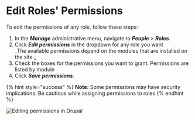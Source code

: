 # Edit Roles' Permissions

To edit the permissions of any role, follow these steps:

1. In the _**Manage**_ administrative menu, navigate to _**People**_ > _**Roles**_.&#x20;
2. Click _**Edit permissions**_ in the dropdown for any role you want\
   _The available permissions depend on the modules that are installed on the site _
3. Check the boxes for the permissions you want to grant. Permissions are listed by module
4. Click _**Save permissions**._

{% hint style="success" %}
**Note:** Some permissions may have security implications. Be cautious while assigning permissions to roles
{% endhint %}

![Editing permissions in Drupal](../../.gitbook/assets/Permissions\_test\_qa\_varbase\_8\_8\_x\_development\_13\_07\_2020.png)

